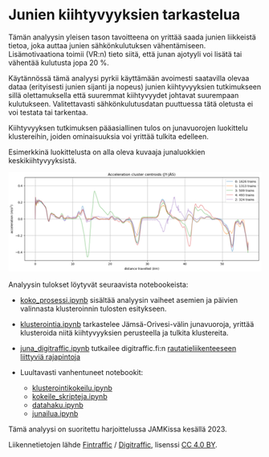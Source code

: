 # Junien kiihtyvyyksien tarkastelua

Tämän analyysin yleisen tason tavoitteena on yrittää saada junien liikkeistä tietoa, joka auttaa junien sähkönkulutuksen vähentämiseen. Lisämotivaationa toimii (VR:n) tieto siitä, että junan ajotyyli voi lisätä tai vähentää kulutusta jopa 20 %.

Käytännössä tämä analyysi pyrkii käyttämään avoimesti saatavilla olevaa dataa (erityisesti junien sijanti ja nopeus) junien kiihtyvyyksien tutkimukseen sillä olettamuksella että suuremmat kiihtyvyydet johtavat suurempaan kulutukseen. Valitettavasti sähkönkulutusdatan puuttuessa tätä oletusta ei voi testata tai tarkentaa.

Kiihtyvyyksen tutkimuksen pääasiallinen tulos on junavuorojen luokittelu klustereihin, joiden ominaisuuksia voi yrittää tulkita edelleen. 

Esimerkkinä luokittelusta on alla oleva kuvaaja junaluokkien keskikiihtyvyyksistä.

![klusterien keskipisteet](img/klusteri_esim.png)

Analyysin tulokset löytyvät seuraavista notebookeista:

* [koko_prosessi.ipynb](koko_prosessi.ipynb) sisältää analyysin vaiheet asemien ja päivien valinnasta klusteroinnin tulosten esitykseen.

* [klusterointia.ipynb](klusterointia.ipynb) tarkastelee Jämsä-Orivesi-välin junavuoroja, yrittää klusteroida niitä kiihtyvyyksien perusteella ja tulkita klustereita.

<!-- * notebookissa [datahaku.ipynb](datahaku.ipynb) kerätään analysoitavaksi halutut junavuorot asemavälin ja päivämäärän perusteella -->

* [juna_digitraffic.ipynb](juna_digitraffic.ipynb) tutkailee digitraffic.fi:n [rautatieliikenteeseen liittyviä rajapintoja](https://www.digitraffic.fi/rautatieliikenne/)

* Luultavasti vanhentuneet notebookit: 
  - [klusterointikokeilu.ipynb](klusterointikokeilu.ipynb)
  - [kokeile_skripteja.ipynb](kokeile_skripteja.ipynb)
  - [datahaku.ipynb](datahaku.ipynb)
  - [junailua.ipynb](junailua.ipynb)

<!-- * notebookissa [kokeile_skripteja.ipynb](kokeile_skripteja.ipynb) voi kokeilla datan keräämiseen ja käsittelyyn tarkoitettuja skriptejä

* Ensimmäisiä data-kokeiluja: [junailua.ipynb](junailua.ipynb) ja [klusterointikokeilu.ipynb](klusterointikokeilu.ipynb) -->

Tämä analyysi on suoritettu harjoittelussa JAMKissa kesällä 2023.

<!-- Yhteyshenkilöt:
Mika Rantonen
Janne Alatalo
Tuomo Sipola -->

Liikennetietojen lähde [Fintraffic](https://www.fintraffic.fi/fi) / [Digitraffic](https://www.digitraffic.fi/), lisenssi [CC 4.0 BY](https://creativecommons.org/licenses/by/4.0/).